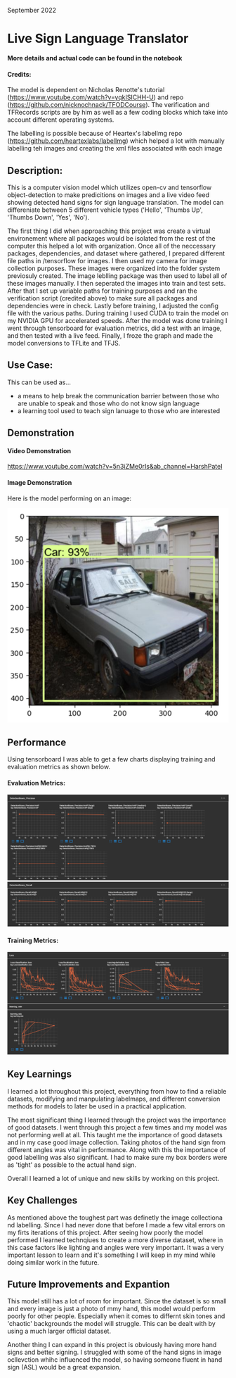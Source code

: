 September 2022

# Live Sign Language Translator

**More details and actual code can be found in the notebook**

#### Credits:

The model is dependent on Nicholas Renotte's tutorial (https://www.youtube.com/watch?v=yqkISICHH-U) and repo (https://github.com/nicknochnack/TFODCourse). The verification and TFRecords scripts are by him as well as a few coding blocks which take into account different operating systems.

The labelling is possible because of Heartex's labelImg repo (https://github.com/heartexlabs/labelImg) which helped a lot with manually labelling teh images and creating the xml files associated with each image

## Description:

This is a computer vision model which utilizes open-cv and tensorflow object-detection to make predicitions on images and a live video feed showing detected hand signs for sign language translation. The model can differeniate between 5 different vehicle types ('Hello', 'Thumbs Up', 'Thumbs Down', 'Yes', 'No').

The first thing I did when approaching this project was create a virtual environement where all packages would be isolated from the rest of the computer this helped a lot with organization. Once all of the neccessary packages, dependencies, and dataset where gathered, I prepared different file paths in /tensorflow for images. I then used my camera for image collection purposes. These images were organized into the folder system previosuly created. The image leblling package was then used to label all of these images manually. I then seperated the images into train and test sets. After that I set up variable paths for training purposes and ran the verification script (credited above) to make sure all packages and dependencies were in check. Lastly before training, I adjusted the config file with the various paths. During training I used CUDA to train the model on my NVIDIA GPU for accelerated speeds. After the model was done training I went through tensorboard for evaluation metrics, did a test with an image, and then tested with a live feed. Finally, I froze the graph and made the model conversions to TFLite and TFJS.

## Use Case:

This can be used as...

- a means to help break the communication barrier between those who are unable to speak and those who do not know sign language
- a learning tool used to teach sign lanuage to those who are interested  

## Demonstration

#### Video Demonstration

https://www.youtube.com/watch?v=5n3iZMe0rIs&ab_channel=HarshPatel

#### Image Demonstration

Here is the model performing on an image:

![image demo](https://github.com/harshp30/LiveDashcamCarDetection/blob/main/images/imagedemo.png)
    
## Performance
 
Using tensorboard I was able to get a few charts displaying training and evaluation metrics as shown below.

#### Evaluation Metrics:

![eval metrics](https://github.com/harshp30/LiveDashcamCarDetection/blob/main/images/evalboxprecision.png)
![eval metrics](https://github.com/harshp30/LiveDashcamCarDetection/blob/main/images/evalboxrecall.png)
 
#### Training Metrics:

![training metrics](https://github.com/harshp30/LiveDashcamCarDetection/blob/main/images/train1.png)

## Key Learnings

I learned a lot throughout this project, everything from how to find a reliable datasets, modifying and manpulating labelmaps, and different conversion methods for models to later be used in a practical application.

The most significant thing I learned through the project was the importance of good datasets. I went through this project a few times and my model was not performing well at all. This taught me the importance of good datasets and in my case good image collection. Taking photos of the hand sign from different angles was vital in performance. Along with this the importance of good labelling was also significant. I had to make sure my box borders were as 'tight' as possible to the actual hand sign.

Overall I learned a lot of unique and new skills by working on this project.

## Key Challenges

As mentioned above the toughest part was definetly the image collectiona nd labelling. Since I had never done that before I made a few vital errors on my firts iterations of this project. After seeing how poorly the model performed I learned technqiues to create a more diverse dataset, where in this case factors like lighting and angles were very important. It was a very important lesson to learn and it's something I will keep in my mind while doing similar work in the future. 

## Future Improvements and Expantion

This model still has a lot of room for important. Since the dataset is so small and every image is just a photo of mmy hand, this model would perform poorly for other people. Especially when it comes to differnt skin tones and 'chaotic' backgrounds the model will struggle. This can be dealt with by using a much larger official dataset.
 
Another thing I can expand in this project is obviously having more hand signs and better signing. I struggled with some of the hand signs in image ocllevction whihc influenced the model, so having someone fluent in hand sign (ASL) would be a great expansion.
